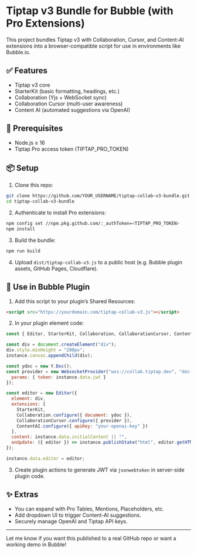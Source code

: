 # Tiptap v3 Bundle for Bubble (with Pro Extensions)

This project bundles Tiptap v3 with Collaboration, Cursor, and Content-AI extensions into a browser-compatible script for use in environments like Bubble.io.

## ✅ Features
- Tiptap v3 core
- StarterKit (basic formatting, headings, etc.)
- Collaboration (Yjs + WebSocket sync)
- Collaboration Cursor (multi-user awareness)
- Content AI (automated suggestions via OpenAI)

## 🧱 Prerequisites
- Node.js ≥ 16
- Tiptap Pro access token (TIPTAP_PRO_TOKEN)

## 📦 Setup
1. Clone this repo:
```bash
git clone https://github.com/YOUR_USERNAME/tiptap-collab-v3-bundle.git
cd tiptap-collab-v3-bundle
```

2. Authenticate to install Pro extensions:
```bash
npm config set //npm.pkg.github.com/:_authToken=<TIPTAP_PRO_TOKEN>
npm install
```

3. Build the bundle:
```bash
npm run build
```

4. Upload `dist/tiptap-collab-v3.js` to a public host (e.g. Bubble plugin assets, GitHub Pages, Cloudflare).

## 🧩 Use in Bubble Plugin
1. Add this script to your plugin’s Shared Resources:
```html
<script src="https://yourdomain.com/tiptap-collab-v3.js"></script>
```

2. In your plugin element code:
```js
const { Editor, StarterKit, Collaboration, CollaborationCursor, ContentAI, Y, WebsocketProvider } = window.TiptapCollabV3;

const div = document.createElement("div");
div.style.minHeight = "200px";
instance.canvas.appendChild(div);

const ydoc = new Y.Doc();
const provider = new WebsocketProvider("wss://collab.tiptap.dev", "doc-id", ydoc, {
  params: { token: instance.data.jwt }
});

const editor = new Editor({
  element: div,
  extensions: [
    StarterKit,
    Collaboration.configure({ document: ydoc }),
    CollaborationCursor.configure({ provider }),
    ContentAI.configure({ apiKey: "your-openai-key" })
  ],
  content: instance.data.initialContent || "",
  onUpdate: ({ editor }) => instance.publishState("html", editor.getHTML())
});

instance.data.editor = editor;
```

3. Create plugin actions to generate JWT via `jsonwebtoken` in server-side plugin code.

## ✨ Extras
- You can expand with Pro Tables, Mentions, Placeholders, etc.
- Add dropdown UI to trigger Content-AI suggestions.
- Securely manage OpenAI and Tiptap API keys.

---
Let me know if you want this published to a real GitHub repo or want a working demo in Bubble!
